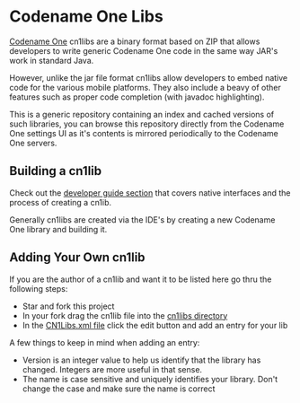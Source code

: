 # Codename One Libs

[Codename One](https://www.codenameone.com/) cn1libs are a binary format based on ZIP that allows developers to write generic Codename One code in the same way JAR's work in standard Java. 

However, unlike the jar file format cn1libs allow developers to embed native code for the various mobile platforms. They also include a beavy of other features such as proper code completion (with javadoc highlighting). 

This is a generic repository containing an index and cached versions of such libraries, you can browse this repository directly from the Codename One settings UI as it's contents is mirrored periodically to the Codename One servers.

## Building a cn1lib

Check out the [developer guide section](https://www.codenameone.com/manual/advanced-topics.html#_libraries_cn1lib) that covers native interfaces and the process of creating a cn1ib. 

Generally cn1libs are created via the IDE's by creating a new Codename One library and building it. 

## Adding Your Own cn1lib

If you are the author of a cn1lib and want it to be listed here go thru the following steps:

- Star and fork this project
- In your fork drag the cn1lib file into the [cn1libs directory](https://github.com/codenameone/CodenameOneLibs)
- In the [CN1Libs.xml file](https://github.com/codenameone/CodenameOneLibs/blob/master/CN1Libs.xml) click the edit button and add an entry for your lib

A few things to keep in mind when adding an entry:

- Version is an integer value to help us identify that the library has changed. Integers are more useful in that sense.
- The name is case sensitive and uniquely identifies your library. Don't change the case and make sure the name is correct


